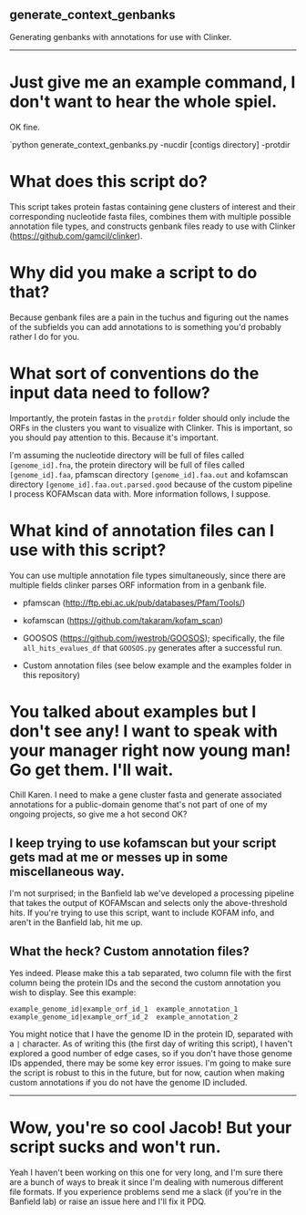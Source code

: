 ## generate_context_genbanks
Generating genbanks with annotations for use with Clinker.

---

# Just give me an example command, I don't want to hear the whole spiel.

OK fine.

`python generate_context_genbanks.py -nucdir [contigs directory] -protdir 

# What does this script do?

This script takes protein fastas containing gene clusters of interest and their corresponding nucleotide fasta files, combines them with multiple possible annotation file types, and constructs genbank files ready to use with Clinker (https://github.com/gamcil/clinker).

# Why did you make a script to do that?

Because genbank files are a pain in the tuchus and figuring out the names of the subfields you can add annotations to is something you'd probably rather I do for you.

# What sort of conventions do the input data need to follow?

Importantly, the protein fastas in the `protdir` folder should only include the ORFs in the clusters you want to visualize with Clinker. This is important, so you should pay attention to this. Because it's important.

I'm assuming the nucleotide directory will be full of files called `[genome_id].fna`, the protein directory will be full of files called `[genome_id].faa`,  pfamscan directory `[genome_id].faa.out` and kofamscan directory `[genome_id].faa.out.parsed.good` because of the custom pipeline I process KOFAMscan data with. More information follows, I suppose.

# What kind of annotation files can I use with this script?

You can use multiple annotation file types simultaneously, since there are multiple fields clinker parses ORF information from in a genbank file.

- pfamscan (http://ftp.ebi.ac.uk/pub/databases/Pfam/Tools/)

- kofamscan (https://github.com/takaram/kofam_scan)

- GOOSOS (https://github.com/jwestrob/GOOSOS); specifically, the file `all_hits_evalues_df` that `GOOSOS.py` generates after a successful run.

- Custom annotation files (see below example and the examples folder in this repository)

# You talked about examples but I don't see any! I want to speak with your manager right now young man! Go get them. I'll wait.

Chill Karen. I need to make a gene cluster fasta and generate associated annotations for a public-domain genome that's not part of one of my ongoing projects, so give me a hot second OK?

## I keep trying to use kofamscan but your script gets mad at me or messes up in some miscellaneous way.

I'm not surprised; in the Banfield lab we've developed a processing pipeline that takes the output of KOFAMscan and selects only the above-threshold hits. If you're trying to use this script, want to include KOFAM info, and aren't in the Banfield lab, hit me up.

## What the heck? Custom annotation files?

Yes indeed. Please make this a tab separated, two column file with the first column being the protein IDs and the second the custom annotation you wish to display. See this example:

```
example_genome_id|example_orf_id_1  example_annotation_1
example_genome_id|example_orf_id_2  example_annotation_2
```

You might notice that I have the genome ID in the protein ID, separated with a `|` character. As of writing this (the first day of writing this script), I haven't explored a good number of edge cases, so if you don't have those genome IDs appended, there may be some key error issues. I'm going to make sure the script is robust to this in the future, but for now, caution when making custom annotations if you do not have the genome ID included.

---

# Wow, you're so cool Jacob! But your script sucks and won't run.

Yeah I haven't been working on this one for very long, and I'm sure there are a bunch of ways to break it since I'm dealing with numerous different file formats. If you experience problems send me a slack (if you're in the Banfield lab) or raise an issue here and I'll fix it PDQ.

